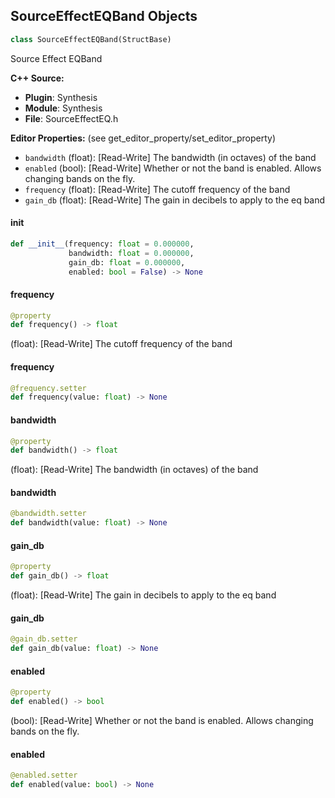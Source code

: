 ## SourceEffectEQBand Objects

```python
class SourceEffectEQBand(StructBase)
```

Source Effect EQBand

**C++ Source:**

- **Plugin**: Synthesis
- **Module**: Synthesis
- **File**: SourceEffectEQ.h

**Editor Properties:** (see get_editor_property/set_editor_property)

- ``bandwidth`` (float):  [Read-Write] The bandwidth (in octaves) of the band
- ``enabled`` (bool):  [Read-Write] Whether or not the band is enabled. Allows changing bands on the fly.
- ``frequency`` (float):  [Read-Write] The cutoff frequency of the band
- ``gain_db`` (float):  [Read-Write] The gain in decibels to apply to the eq band

<a id="unreal.SourceEffectEQBand.__init__"></a>

#### __init__

```python
def __init__(frequency: float = 0.000000,
             bandwidth: float = 0.000000,
             gain_db: float = 0.000000,
             enabled: bool = False) -> None
```

<a id="unreal.SourceEffectEQBand.frequency"></a>

#### frequency

```python
@property
def frequency() -> float
```

(float):  [Read-Write] The cutoff frequency of the band

<a id="unreal.SourceEffectEQBand.frequency"></a>

#### frequency

```python
@frequency.setter
def frequency(value: float) -> None
```

<a id="unreal.SourceEffectEQBand.bandwidth"></a>

#### bandwidth

```python
@property
def bandwidth() -> float
```

(float):  [Read-Write] The bandwidth (in octaves) of the band

<a id="unreal.SourceEffectEQBand.bandwidth"></a>

#### bandwidth

```python
@bandwidth.setter
def bandwidth(value: float) -> None
```

<a id="unreal.SourceEffectEQBand.gain_db"></a>

#### gain_db

```python
@property
def gain_db() -> float
```

(float):  [Read-Write] The gain in decibels to apply to the eq band

<a id="unreal.SourceEffectEQBand.gain_db"></a>

#### gain_db

```python
@gain_db.setter
def gain_db(value: float) -> None
```

<a id="unreal.SourceEffectEQBand.enabled"></a>

#### enabled

```python
@property
def enabled() -> bool
```

(bool):  [Read-Write] Whether or not the band is enabled. Allows changing bands on the fly.

<a id="unreal.SourceEffectEQBand.enabled"></a>

#### enabled

```python
@enabled.setter
def enabled(value: bool) -> None
```

<a id="unreal.SourceEffectEQSettings"></a>